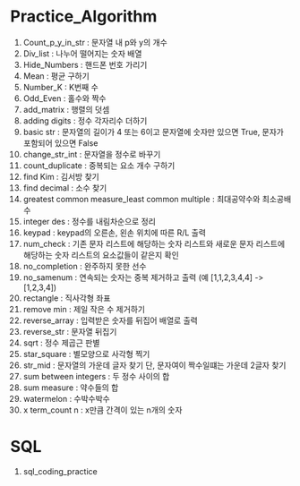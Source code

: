 # Practice_Algorithm

1. Count_p_y_in_str : 문자열 내 p와 y의 개수
2. Div_list : 나누어 떨어지는 숫자 배열
3. Hide_Numbers : 핸드폰 번호 가리기
4. Mean : 평균 구하기
5. Number_K : K번째 수
6. Odd_Even : 홀수와 짝수
7. add_matrix : 행렬의 덧셈
8. adding digits : 정수 각자리수 더하기
9. basic str : 문자열의 길이가 4 또는 6이고 문자열에 숫자만 있으면 True, 문자가 포함되어 있으면 False
10. change_str_int : 문자열을 정수로 바꾸기
11. count_duplicate : 중복되는 요소 개수 구하기
12. find Kim : 김서방 찾기
13. find decimal : 소수 찾기
14. greatest common measure_least common multiple : 최대공약수와 최소공배수
15. integer des : 정수를 내림차순으로 정리
16. keypad : keypad의 오른손, 왼손 위치에 따른 R/L 출력
17. num_check : 기존 문자 리스트에 해당하는 숫자 리스트와 새로운 문자 리스트에 해당하는 숫자 리스트의 요소값들이 같은지 확인
18. no_completion : 완주하지 못한 선수
19. no_samenum : 연속되는 숫자는 중복 제거하고 출력 (예 [1,1,2,3,4,4] -> [1,2,3,4])
20. rectangle : 직사각형 좌표
21. remove min : 제일 작은 수 제거하기
22. reverse_array : 입력받은 숫자를 뒤집어 배열로 출력
23. reverse_str : 문자열 뒤집기
24. sqrt : 정수 제곱근 판별
25. star_square : 별모양으로 사각형 찍기
26. str_mid : 문자열의 가운데 글자 찾기 단, 문자여이 짝수일떄는 가운데 2글자 찾기   
27. sum between integers : 두 정수 사이의 합
28. sum measure : 약수들의 합
29. watermelon : 수박수박수
30. x term_count n : x만큼 간격이 있는 n개의 숫자

# SQL 
1. sql_coding_practice
